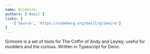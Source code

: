 ```yaml
---
name: Grimoire
authors: ['Basil']
links: [
	['Source', 'https://codeberg.org/basil/grimoire']
]
---
```


Grimoire is a set of tools for The Coffin of Andy and Leyley, useful for modders and the curious. Written in Typescript for Deno.
